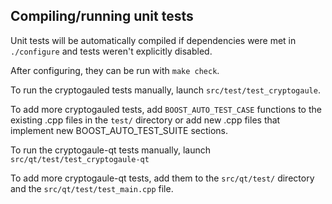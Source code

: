 Compiling/running unit tests
------------------------------------

Unit tests will be automatically compiled if dependencies were met in `./configure`
and tests weren't explicitly disabled.

After configuring, they can be run with `make check`.

To run the cryptogauled tests manually, launch `src/test/test_cryptogaule`.

To add more cryptogauled tests, add `BOOST_AUTO_TEST_CASE` functions to the existing
.cpp files in the `test/` directory or add new .cpp files that
implement new BOOST_AUTO_TEST_SUITE sections.

To run the cryptogaule-qt tests manually, launch `src/qt/test/test_cryptogaule-qt`

To add more cryptogaule-qt tests, add them to the `src/qt/test/` directory and
the `src/qt/test/test_main.cpp` file.
